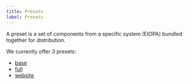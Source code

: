 ```yaml
---
title: Presets
label: Presets
---
```


A preset is a set of components from a specific system (EIOPA) bundled together for distribution.

We currently offer 3 presets:

* [base](https://github.com/ec-europa/eiopa-styleguide/tree/master/src/systems/eiopa/eiopa-preset/eiopa-preset-base)
* [full](https://github.com/ec-europa/eiopa-styleguide/tree/master/src/systems/eiopa/eiopa-preset/eiopa-preset-full)
* [website](https://github.com/ec-europa/eiopa-styleguide/tree/master/src/systems/eiopa/eiopa-preset/eiopa-preset-website)
